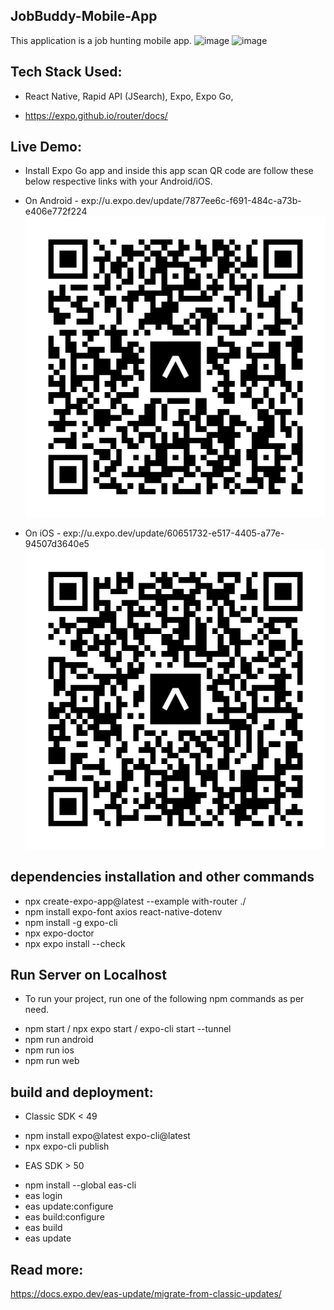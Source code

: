 ## JobBuddy-Mobile-App
This application is a job hunting mobile app.
![image](https://github.com/pnidhi26/JobBuddy/assets/30867614/c078bf26-eab1-4b68-88cb-56b16139a586)
![image](https://github.com/pnidhi26/JobBuddy/assets/30867614/8aa0d4d7-a36e-4dec-b804-9ea15239ec60)

## Tech Stack Used:
* React Native, Rapid API (JSearch), Expo, Expo Go, 
- https://expo.github.io/router/docs/


## Live Demo:
* Install Expo Go app and inside this app scan QR code are follow these below respective links with your Android/iOS.

* On Android - exp://u.expo.dev/update/7877ee6c-f691-484c-a73b-e406e772f224
![Alt text](image.png)

* On iOS  - exp://u.expo.dev/update/60651732-e517-4405-a77e-94507d3640e5
![Alt text](image-1.png)


## dependencies installation and other commands 
* npx create-expo-app@latest --example with-router ./
* npm install expo-font axios react-native-dotenv
* npm install -g expo-cli
* npx expo-doctor 
* npx expo install --check

## Run Server on Localhost
* To run your project, run one of the following npm commands as per need.
- npm start / npx expo start / expo-cli start --tunnel
- npm run android
- npm run ios
- npm run web


## build and deployment:

- Classic SDK < 49
* npm install expo@latest expo-cli@latest
* npx expo-cli publish

- EAS SDK > 50
* npm install --global eas-cli
* eas login
* eas update:configure
* eas build:configure
* eas build
* eas update


## Read more:
https://docs.expo.dev/eas-update/migrate-from-classic-updates/



